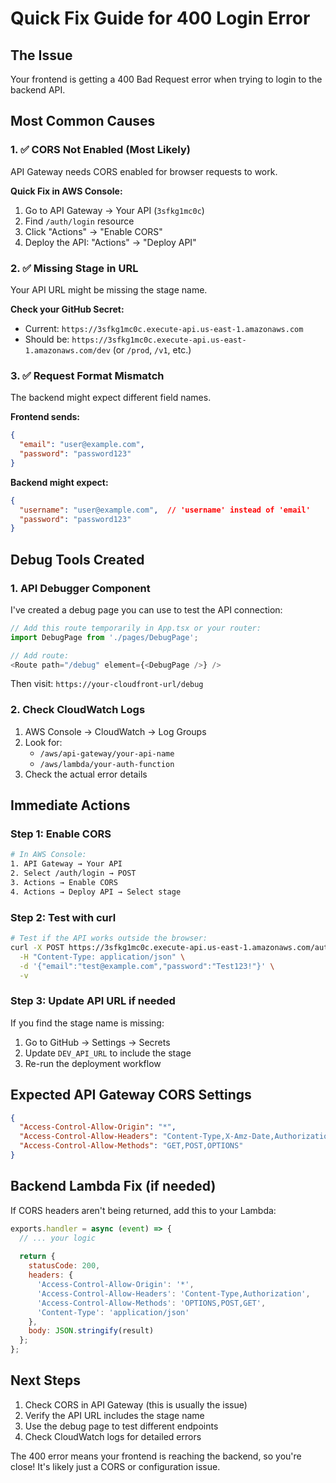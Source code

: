 # Quick Fix Guide for 400 Login Error

## The Issue
Your frontend is getting a 400 Bad Request error when trying to login to the backend API.

## Most Common Causes

### 1. ✅ CORS Not Enabled (Most Likely)
API Gateway needs CORS enabled for browser requests to work.

**Quick Fix in AWS Console:**
1. Go to API Gateway → Your API (`3sfkg1mc0c`)
2. Find `/auth/login` resource
3. Click "Actions" → "Enable CORS"
4. Deploy the API: "Actions" → "Deploy API"

### 2. ✅ Missing Stage in URL
Your API URL might be missing the stage name.

**Check your GitHub Secret:**
- Current: `https://3sfkg1mc0c.execute-api.us-east-1.amazonaws.com`
- Should be: `https://3sfkg1mc0c.execute-api.us-east-1.amazonaws.com/dev` (or `/prod`, `/v1`, etc.)

### 3. ✅ Request Format Mismatch
The backend might expect different field names.

**Frontend sends:**
```json
{
  "email": "user@example.com",
  "password": "password123"
}
```

**Backend might expect:**
```json
{
  "username": "user@example.com",  // 'username' instead of 'email'
  "password": "password123"
}
```

## Debug Tools Created

### 1. API Debugger Component
I've created a debug page you can use to test the API connection:

```typescript
// Add this route temporarily in App.tsx or your router:
import DebugPage from './pages/DebugPage';

// Add route:
<Route path="/debug" element={<DebugPage />} />
```

Then visit: `https://your-cloudfront-url/debug`

### 2. Check CloudWatch Logs
1. AWS Console → CloudWatch → Log Groups
2. Look for:
   - `/aws/api-gateway/your-api-name`
   - `/aws/lambda/your-auth-function`
3. Check the actual error details

## Immediate Actions

### Step 1: Enable CORS
```bash
# In AWS Console:
1. API Gateway → Your API
2. Select /auth/login → POST
3. Actions → Enable CORS
4. Actions → Deploy API → Select stage
```

### Step 2: Test with curl
```bash
# Test if the API works outside the browser:
curl -X POST https://3sfkg1mc0c.execute-api.us-east-1.amazonaws.com/auth/login \
  -H "Content-Type: application/json" \
  -d '{"email":"test@example.com","password":"Test123!"}' \
  -v
```

### Step 3: Update API URL if needed
If you find the stage name is missing:
1. Go to GitHub → Settings → Secrets
2. Update `DEV_API_URL` to include the stage
3. Re-run the deployment workflow

## Expected API Gateway CORS Settings
```json
{
  "Access-Control-Allow-Origin": "*",
  "Access-Control-Allow-Headers": "Content-Type,X-Amz-Date,Authorization,X-Api-Key",
  "Access-Control-Allow-Methods": "GET,POST,OPTIONS"
}
```

## Backend Lambda Fix (if needed)
If CORS headers aren't being returned, add this to your Lambda:

```javascript
exports.handler = async (event) => {
  // ... your logic
  
  return {
    statusCode: 200,
    headers: {
      'Access-Control-Allow-Origin': '*',
      'Access-Control-Allow-Headers': 'Content-Type,Authorization',
      'Access-Control-Allow-Methods': 'OPTIONS,POST,GET',
      'Content-Type': 'application/json'
    },
    body: JSON.stringify(result)
  };
};
```

## Next Steps
1. Check CORS in API Gateway (this is usually the issue)
2. Verify the API URL includes the stage name
3. Use the debug page to test different endpoints
4. Check CloudWatch logs for detailed errors

The 400 error means your frontend is reaching the backend, so you're close! It's likely just a CORS or configuration issue.
